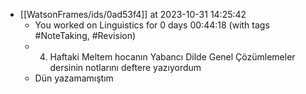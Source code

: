 - [[WatsonFrames/ids/0ad53f4]] at 2023-10-31 14:25:42
  - You worked on Linguistics for 0 days 00:44:18 (with tags #NoteTaking, #Revision)
  - 4. Haftaki Meltem hocanın Yabancı Dilde Genel Çözümlemeler dersinin notlarını deftere yazıyordum
  - Dün yazamamıştım
